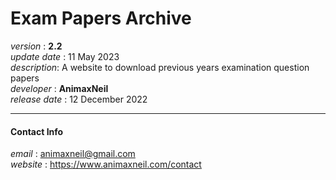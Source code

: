 # Exam Papers Archive
*version* : **2.2**  
*update date* : 11 May 2023  
*description*: A website to download previous years examination question papers  
*developer* : **AnimaxNeil**  
*release date* : 12 December 2022  
  
---
#### Contact Info  
*email* : animaxneil@gmail.com  
*website* : https://www.animaxneil.com/contact  